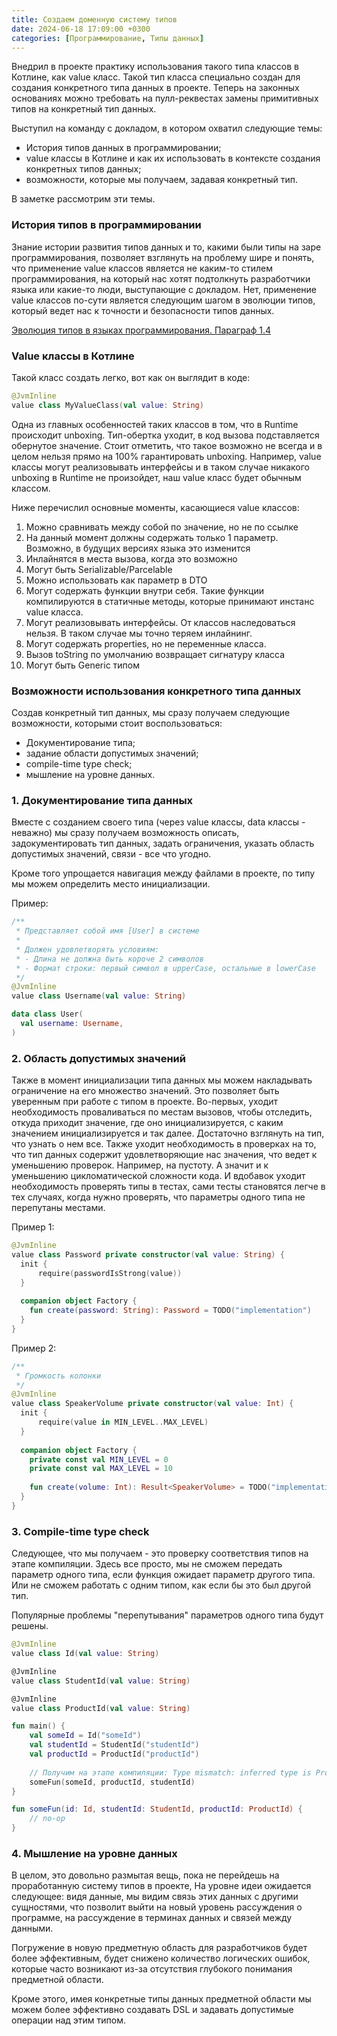 ```yaml
---
title: Создаем доменную систему типов
date: 2024-06-18 17:09:00 +0300
categories: [Программирование, Типы данных]
---
```


Внедрил в проекте практику использования такого типа классов в Котлине, как value класс.
Такой тип класса специально создан для создания конкретного типа данных в проекте. 
Теперь на законных основаниях можно требовать на пулл-реквестах замены примитивных типов на конкретный тип данных. 

Выступил на команду с докладом, в котором охватил следующие темы:
- История типов данных в программировании; 
- value классы в Котлине и как их использовать в контексте создания конкретных типов данных; 
- возможности, которые мы получаем, задавая конкретный тип.  

В заметке рассмотрим эти темы.

### История типов в программировании

Знание истории развития типов данных и то, какими были типы на заре программирования, позволяет взглянуть на проблему
шире и понять, что применение value классов является не каким-то стилем программирования, на который нас хотят
подтолкнуть разработчики языка или какие-то люди, выступающие с докладом. Нет, применение value классов
по-сути является следующим шагом в эволюции типов, который ведет нас к точности и безопасности типов данных.

[Эволюция типов в языках программирования. Параграф 1.4](http://www.k-press.ru/cs/2006/2/onunderstand/OnUnderstand.asp)


### Value классы в Котлине 

Такой класс создать легко, вот как он выглядит в коде:
```kotlin
@JvmInline
value class MyValueClass(val value: String)
```

Одна из главных особенностей таких классов в том, что в Runtime происходит unboxing. 
Тип-обертка уходит, в код вызова подставляется обернутое значение.
Стоит отметить, что такое возможно не всегда и в целом нельзя прямо на 100% гарантировать unboxing. 
Например, value классы могут реализовывать интерфейсы и в таком случае никакого unboxing в Runtime не произойдет, наш value класс будет обычным классом.

Ниже перечислил основные моменты, касающиеся value классов: 
1. Можно сравнивать между собой по значение, но не по ссылке
2. На данный момент должны содержать только 1 параметр. Возможно, в будущих версиях языка это изменится
3. Инлайнятся в места вызова, когда это возможно 
4. Могут быть Serializable/Parcelable 
5. Можно использовать как параметр в DTO 
6. Могут содержать функции внутри себя. Такие функции компилируются в статичные методы, которые принимают инстанс value класса. 
7. Могут реализовывать интерфейсы. От классов наследоваться нельзя. В таком случае мы точно теряем инлайнинг. 
8. Могут содержать properties, но не переменные класса.
9. Вызов toString по умолчанию возвращает сигнатуру класса 
10. Могут быть Generic типом

### Возможности использования конкретного типа данных 

Создав конкретный тип данных, мы сразу получаем следующие возможности, которыми стоит воспользоваться:
- Документирование типа;
- задание области допустимых значений;
- compile-time type check;
- мышление на уровне данных.

### 1. Документирование типа данных

Вместе с созданием своего типа (через value классы, data классы - неважно) мы сразу получаем возможность описать, задокументировать тип данных, задать ограничения, указать область допустимых значений, связи - все что угодно. 

Кроме того упрощается навигация между файлами в проекте, по типу мы можем определить место инициализации.

Пример:

```kotlin
/**
 * Представляет собой имя [User] в системе
 * 
 * Должен удовлетворять условиям:
 * - Длина не должна быть короче 2 символов
 * - Формат строки: первый символ в upperCase, остальные в lowerCase
 */
@JvmInline
value class Username(val value: String)

data class User(
  val username: Username,
)
```
### 2. Область допустимых значений

Также в момент инициализации типа данных мы можем накладывать ограничение на его множество значений. 
Это позволяет быть уверенным при работе с типом в проекте.
Во-первых, уходит необходимость проваливаться по местам вызовов, чтобы отследить, откуда приходит значение, где оно инициализируется, с каким значением инициализируется и так далее. 
Достаточно взглянуть на тип, что узнать о нем все. 
Также уходит необходимость в проверках на то, что тип данных содержит удовлетворяющие нас значения, что ведет к уменьшению проверок. 
Например, на пустоту. А значит и к уменьшению цикломатической сложности кода. 
И вдобавок уходит необходимость проверять типы в тестах, сами тесты становятся легче в тех случаях, когда нужно проверять, что параметры одного типа не перепутаны местами.

Пример 1:

```kotlin
@JvmInline
value class Password private constructor(val value: String) {
  init {
      require(passwordIsStrong(value))
  }
  
  companion object Factory {
    fun create(password: String): Password = TODO("implementation")
  }
}
```

Пример 2:

```kotlin
/**
 * Громкость колонки
 */
@JvmInline
value class SpeakerVolume private constructor(val value: Int) {
  init {
      require(value in MIN_LEVEL..MAX_LEVEL)
  }
  
  companion object Factory {
    private const val MIN_LEVEL = 0
    private const val MAX_LEVEL = 10
    
    fun create(volume: Int): Result<SpeakerVolume> = TODO("implementation")
  }
}
```


### 3. Compile-time type check

Следующее, что мы получаем - это проверку соответствия типов на этапе компиляции. 
Здесь все просто, мы не сможем передать параметр одного типа, если функция ожидает параметр другого типа.
Или не сможем работать с одним типом, как если бы это был другой тип.

Популярные проблемы "перепутывания" параметров одного типа будут решены.

```kotlin
@JvmInline
value class Id(val value: String)

@JvmInline
value class StudentId(val value: String)

@JvmInline
value class ProductId(val value: String)

fun main() {
    val someId = Id("someId")
    val studentId = StudentId("studentId")
    val productId = ProductId("productId")
    
    // Получим на этапе компиляции: Type mismatch: inferred type is ProductId but StudentId was expected
    someFun(someId, productId, studentId)
}

fun someFun(id: Id, studentId: StudentId, productId: ProductId) {
    // no-op
}
```

### 4. Мышление на уровне данных

В целом, это довольно размытая вещь, пока не перейдешь на проработанную систему типов в проекте,
На уровне идеи ожидается следующее: видя данные, мы видим связь этих данных с другими сущностями, 
что позволит выйти на новый уровень рассуждения о программе, на рассуждение в терминах данных и связей между данными.

Погружение в новую предметную область для разработчиков будет более эффективным, будет снижено количество логических ошибок, которые часто возникают из-за отсутствия глубокого понимания предметной области.

Кроме этого, имея конкретные типы данных предметной области мы можем более эффективно создавать DSL и задавать допустимые операции над этим типом.
